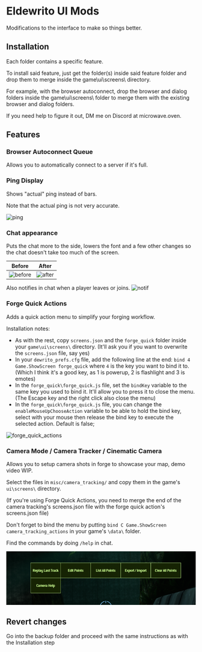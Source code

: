 # Eldewrito UI Mods

Modifications to the interface to make so things better.



## Installation

Each folder contains a specific feature.

To install said feature, just get the folder(s) inside said feature folder and drop them to merge inside the game\ui\screens\ directory.

For example, with the browser autoconnect, drop the browser and dialog folders inside the game\ui\screens\ folder to merge them with the existing browser and dialog folders.

If you need help to figure it out, DM me on Discord at microwave.oven.



## Features


### Browser Autoconnect Queue

Allows you to automatically connect to a server if it's full.


### Ping Display

Shows "actual" ping instead of bars.

Note that the actual ping is not very accurate.

![ping](resources/ping.png)


### Chat appearance

Puts the chat more to the side, lowers the font and a few other changes so the chat doesn't take too much of the screen.

| Before                               | After                              |
| ------------------------------------ | ---------------------------------- |
| ![before](resources/chat_before.jpg) | ![after](resources/chat_after.jpg) |


Also notifies in chat when a player leaves or joins.
![notif](resources/notif.png)



### Forge Quick Actions

Adds a quick action menu to simplify your forging workflow.

Installation notes:

- As with the rest, copy `screens.json` and the `forge_quick` folder inside your `game\ui\screens\` directory. (It'll ask you if you want to overwrite the `screens.json` file, say yes)
- In your `dewrito_prefs.cfg` file, add the following line at the end: `bind 4 Game.ShowScreen forge_quick` where `4` is the key you want to bind it to. (Which I think it's a good key, as 1 is powerup, 2 is flashlight and 3 is emotes)
- In the `forge_quick\forge_quick.js` file, set the `bindKey` variable to the same key you used to bind it. It'll allow you to press it to close the menu. (The Escape key and the right click also close the menu)
- In the `forge_quick\forge_quick.js` file, you can change the `enableMouseUpChooseAction` variable to be able to hold the bind key, select with your mouse then release the bind key to execute the selected action. Default is false;


![forge_quick_actions](resources/forge_quick_actions.png)



### Camera Mode / Camera Tracker / Cinematic Camera

Allows you to setup camera shots in forge to showcase your map, demo video WIP.

Select the files in `misc/camera_tracking/` and copy them in the game's `ui\screens\` directory.

(If you're using Forge Quick Actions, you need to merge the end of the camera tracking's screens.json file with the forge quick action's screens.json file)

Don't forget to bind the menu by putting `bind C Game.ShowScreen camera_tracking_actions` in your game's `\data\` folder.

Find the commands by doing `/help` in chat.


![camera_tracking_actions](resources/camera_tracking_actions.png)



## Revert changes

Go into the backup folder and proceed with the same instructions as with the Installation step